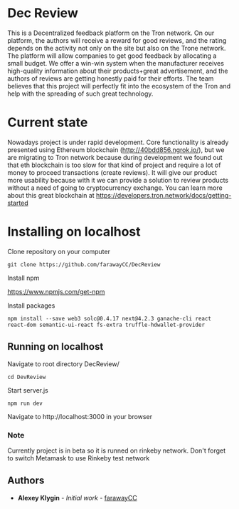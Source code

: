 # Dec Review

  This is a Decentralized feedback platform on the Tron network. On our platform, the authors will receive a reward for good reviews, and the rating depends on the activity not only on the site but also on the Trone network.
  The platform will allow companies to get good feedback by allocating a small budget. We offer a win-win system when the manufacturer receives high-quality information about their products+great advertisement, and the authors of reviews are getting honestly paid for their efforts. The team believes that this project will perfectly fit into the ecosystem of the Tron and help with the spreading of such great technology.

# Current state

Nowadays project is under rapid development. Core functionality is already presented using Ethereum blockchain (http://40bdd856.ngrok.io/), but we are migrating to Tron network because during development we found out that eth blockchain is too slow for that kind of project and require a lot of money to proceed transactions (create reviews). It will give our product more usability because with it we can provide a solution to review products without a need of going to cryptocurrency exchange. You can learn more about this great blockchain at https://developers.tron.network/docs/getting-started 

# Installing on localhost

Clone repository on your computer

```
git clone https://github.com/farawayCC/DecReview
```

Install npm

https://www.npmjs.com/get-npm


Install packages

```
npm install --save web3 solc@0.4.17 next@4.2.3 ganache-cli react react-dom semantic-ui-react fs-extra truffle-hdwallet-provider
```

## Running on localhost

Navigate to root directory DecReview/

```
cd DevReview
```

Start server.js

```
npm run dev
```

Navigate to http://localhost:3000 in your browser

### Note

Currently project is in beta so it is runned on rinkeby network. Don't forget to switch Metamask to use Rinkeby test network 

## Authors

* **Alexey Klygin** - *Initial work* - [farawayCC](https://github.com/farawayCC)
